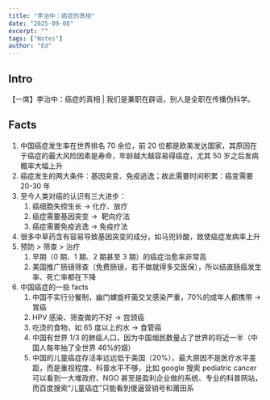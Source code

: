 ```yaml
---
title: "李治中：癌症的真相"
date: "2025-09-08"
excerpt: ""
tags: ["Notes"]
author: "Ed"
---
```


## Intro

【一席】李治中：癌症的真相 | 我们是兼职在辟谣，别人是全职在传播伪科学。

## Facts

1. 中国癌症发生率在世界排名 70 余位，前 20 位都是欧美发达国家，其原因在于癌症的最大风险因素是寿命，年龄越大越容易得癌症，尤其 50 岁之后发病概率大幅上升
2. 癌症发生的两大条件：基因突变、免疫逃逸；故此需要时间积累：癌变需要 20-30 年
3. 至今人类对癌的认识有三大进步：
   1. 癌细胞失控生长 -> 化疗、放疗
   2. 癌症需要基因突变 ->  靶向疗法
   3. 癌症需要免疫逃逸 -> 免疫疗法
4. 很多中草药含有容易导致基因突变的成分，如马兜铃酸，致使癌症发病率上升
5. 预防 > 筛查 > 治疗
   1. 早期（0 期、1 期、2 期甚至 3 期）的癌症治愈率非常高
   2. 美国推广肠镜筛查（免费肠镜，若不做就得多交医保），所以结直肠癌发生率、死亡率都在下降
6. 中国癌症的一些 facts
   1. 中国不实行分餐制，幽门螺旋杆菌交叉感染严重，70%的成年人都携带 -> 胃癌
   2. HPV 感染、筛查做的不好 -> 宫颈癌
   3. 吃烫的食物，如 65 度以上的水 -> 食管癌
   4. 中国有世界 1/3 的肺癌人口，因为中国烟民数量占了世界的将近一半（中国人每年抽了全世界 46%的烟）
   5. 中国的儿童癌症存活率远远低于美国（20%），最大原因不是医疗水平差距，而是重视程度、科普水平不够，比如 google 搜索 pediatric cancer 可以看到一大堆政府、NGO 甚至是盈利企业做的系统、专业的科普网站，而百度搜索“儿童癌症”只能看到傻逼营销号和莆田系
